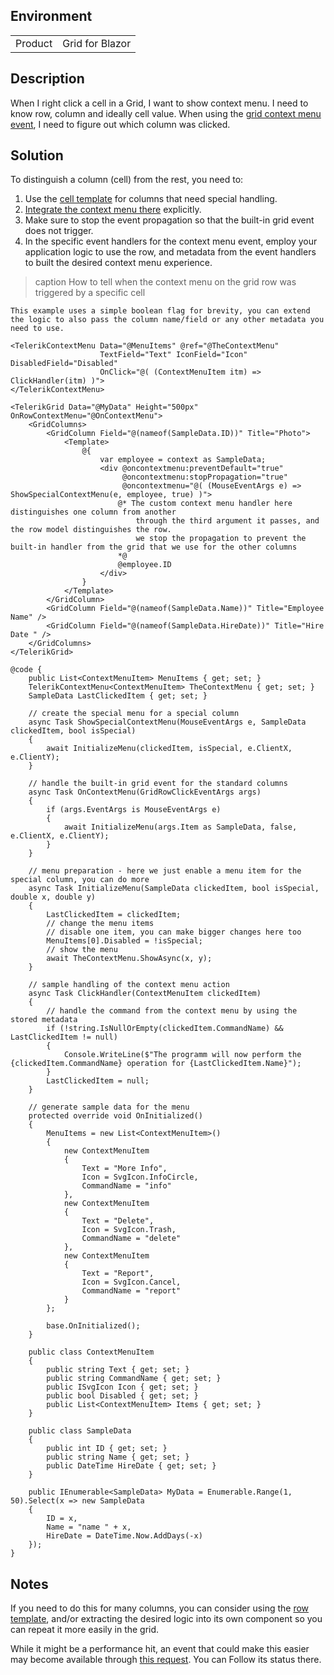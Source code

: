 
## Environment
<table>
<tbody>
<tr>
<td>Product</td>
<td>Grid for Blazor</td>
</tr>
</tbody>
</table>

## Description
When I right click a cell in a Grid, I want to show context menu. I need to know row, column and ideally cell value. When using the [grid context menu event](slug:grid-events#onrowcontextmenu), I need to figure out which column was clicked.

## Solution
To distinguish a column (cell) from the rest, you need to:

1. Use the [cell template](slug:grid-templates-column) for columns that need special handling.
2. [Integrate the context menu there](slug:contextmenu-integration) explicitly.
3. Make sure to stop the event propagation so that the built-in grid event does not trigger.
4. In the specific event handlers for the context menu event, employ your application logic to use the row, and metadata from the event handlers to built the desired context menu experience.

>caption How to tell when the context menu on the grid row was triggered by a specific cell

````RAZOR
This example uses a simple boolean flag for brevity, you can extend the logic to also pass the column name/field or any other metadata you need to use.

<TelerikContextMenu Data="@MenuItems" @ref="@TheContextMenu"
                    TextField="Text" IconField="Icon" DisabledField="Disabled"
                    OnClick="@( (ContextMenuItem itm) => ClickHandler(itm) )">
</TelerikContextMenu>

<TelerikGrid Data="@MyData" Height="500px" OnRowContextMenu="@OnContextMenu">
    <GridColumns>
        <GridColumn Field="@(nameof(SampleData.ID))" Title="Photo">
            <Template>
                @{
                    var employee = context as SampleData;
                    <div @oncontextmenu:preventDefault="true"
                         @oncontextmenu:stopPropagation="true"
                         @oncontextmenu="@( (MouseEventArgs e) => ShowSpecialContextMenu(e, employee, true) )">
                        @* The custom context menu handler here distinguishes one column from another
                            through the third argument it passes, and the row model distinguishes the row.
                            we stop the propagation to prevent the built-in handler from the grid that we use for the other columns
                        *@
                        @employee.ID
                    </div>
                }
            </Template>
        </GridColumn>
        <GridColumn Field="@(nameof(SampleData.Name))" Title="Employee Name" />
        <GridColumn Field="@(nameof(SampleData.HireDate))" Title="Hire Date " />
    </GridColumns>
</TelerikGrid>

@code {
    public List<ContextMenuItem> MenuItems { get; set; }
    TelerikContextMenu<ContextMenuItem> TheContextMenu { get; set; }
    SampleData LastClickedItem { get; set; }

    // create the special menu for a special column
    async Task ShowSpecialContextMenu(MouseEventArgs e, SampleData clickedItem, bool isSpecial)
    {
        await InitializeMenu(clickedItem, isSpecial, e.ClientX, e.ClientY);
    }

    // handle the built-in grid event for the standard columns
    async Task OnContextMenu(GridRowClickEventArgs args)
    {
        if (args.EventArgs is MouseEventArgs e)
        {
            await InitializeMenu(args.Item as SampleData, false, e.ClientX, e.ClientY);
        }
    }

    // menu preparation - here we just enable a menu item for the special column, you can do more
    async Task InitializeMenu(SampleData clickedItem, bool isSpecial, double x, double y)
    {
        LastClickedItem = clickedItem;
        // change the menu items
        // disable one item, you can make bigger changes here too
        MenuItems[0].Disabled = !isSpecial;
        // show the menu
        await TheContextMenu.ShowAsync(x, y);
    }

    // sample handling of the context menu action
    async Task ClickHandler(ContextMenuItem clickedItem)
    {
        // handle the command from the context menu by using the stored metadata
        if (!string.IsNullOrEmpty(clickedItem.CommandName) && LastClickedItem != null)
        {
            Console.WriteLine($"The programm will now perform the {clickedItem.CommandName} operation for {LastClickedItem.Name}");
        }
        LastClickedItem = null;
    }

    // generate sample data for the menu
    protected override void OnInitialized()
    {
        MenuItems = new List<ContextMenuItem>()
        {
            new ContextMenuItem
            {
                Text = "More Info",
                Icon = SvgIcon.InfoCircle,
                CommandName = "info"
            },
            new ContextMenuItem
            {
                Text = "Delete",
                Icon = SvgIcon.Trash,
                CommandName = "delete"
            },
            new ContextMenuItem
            {
                Text = "Report",
                Icon = SvgIcon.Cancel,
                CommandName = "report"
            }
        };

        base.OnInitialized();
    }

    public class ContextMenuItem
    {
        public string Text { get; set; }
        public string CommandName { get; set; }
        public ISvgIcon Icon { get; set; }
        public bool Disabled { get; set; }
        public List<ContextMenuItem> Items { get; set; }
    }

    public class SampleData
    {
        public int ID { get; set; }
        public string Name { get; set; }
        public DateTime HireDate { get; set; }
    }

    public IEnumerable<SampleData> MyData = Enumerable.Range(1, 50).Select(x => new SampleData
    {
        ID = x,
        Name = "name " + x,
        HireDate = DateTime.Now.AddDays(-x)
    });
}
````

## Notes

If you need to do this for many columns, you can consider using the [row template](slug:grid-templates-row), and/or extracting the desired logic into its own component so you can repeat it more easily in the grid.

While it might be a performance hit, an event that could make this easier may become available through <a href="https://feedback.telerik.com/blazor/1507338-oncellcontextmenu-event" target="_blank">this request</a>. You can Follow its status there.

